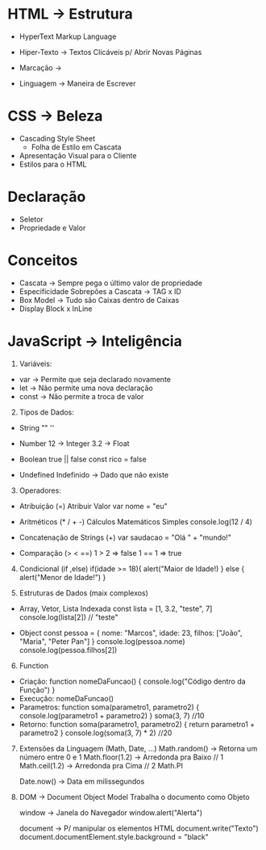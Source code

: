 # HTML -> Estrutura
- HyperText Markup Language

- Hiper-Texto -> Textos Clicáveis p/ Abrir Novas Páginas
- Marcação -> <TAGs>
- Linguagem -> Maneira de Escrever

# CSS -> Beleza
- Cascading Style Sheet
  - Folha de Estilo em Cascata
- Apresentação Visual para o Cliente
- Estilos para o HTML

# Declaração
- Seletor
- Propriedade e Valor

# Conceitos
- Cascata -> Sempre pega o último valor de propriedade
- Especificidade Sobrepões a Cascata -> TAG x ID
- Box Model -> Tudo são Caixas dentro de Caixas
- Display Block x InLine

# JavaScript -> Inteligência
1. Variáveis:
  - var -> Permite que seja declarado novamente
  - let -> Não permite uma nova declaração
  - const -> Não permite a troca de valor

2. Tipos de Dados:
  - String
      ""
      ''

  - Number
      12 -> Integer
      3.2 -> Float

  - Boolean
      true || false
      const rico = false

  - Undefined
      Indefinido -> Dado que não existe

3. Operadores:
  - Atribuição (=)
      Atribuir Valor
      var nome = "eu"

  - Aritméticos (* / + -)
      Cálculos Matemáticos Simples
      console.log(12 / 4)

  - Concatenação de Strings (+)
      var saudacao = "Olá " + "mundo!"

  - Comparação (> < ==)
      1 > 2 => false
      1 == 1 => true

4. Condicional (if ,else)
    if(idade >= 18){
      alert("Maior de Idade!)
    } else {
      alert("Menor de Idade!")
    }

5. Estruturas de Dados (maix complexos)
  - Array, Vetor, Lista Indexada
      const lista = [1, 3.2, "teste", 7]
      console.log(lista[2])   // "teste"
  
  - Object
      const pessoa = {
        nome: "Marcos",
        idade: 23,
        filhos: ["João", "Maria", "Peter Pan"]
      }
      console.log(pessoa.nome)
      console.log(pessoa.filhos[2])

6. Function
  - Criação:
      function nomeDaFuncao() {
        console.log("Código dentro da Função")
      }
  - Execução:
      nomeDaFuncao()
  - Parametros:
      function soma(parametro1, parametro2) {
        console.log(parametro1 + parametro2)
      }
      soma(3, 7)   //10
  - Retorno:
      function soma(parametro1, parametro2) {
        return parametro1 + parametro2
      }
      console.log(soma(3, 7) * 2)   //20

7. Extensões da Linguagem (Math, Date, ...)
    Math.random() -> Retorna um número entre 0 e 1
    Math.floor(1.2) -> Arredonda pra Baixo  // 1
    Math.ceil(1.2) -> Arredonda pra Cima    // 2
    Math.PI
    
    Date.now() -> Data em milissegundos

8. DOM -> Document Object Model
    Trabalha o documento como Objeto

    window -> Janela do Navegador
    window.alert("Alerta")

    document -> P/ manipular os elementos HTML
    document.write("Texto")
    document.documentElement.style.background = "black"
    